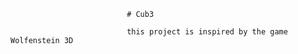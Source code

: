                               # Cub3

                              this project is inspired by the game Wolfenstein 3D 
